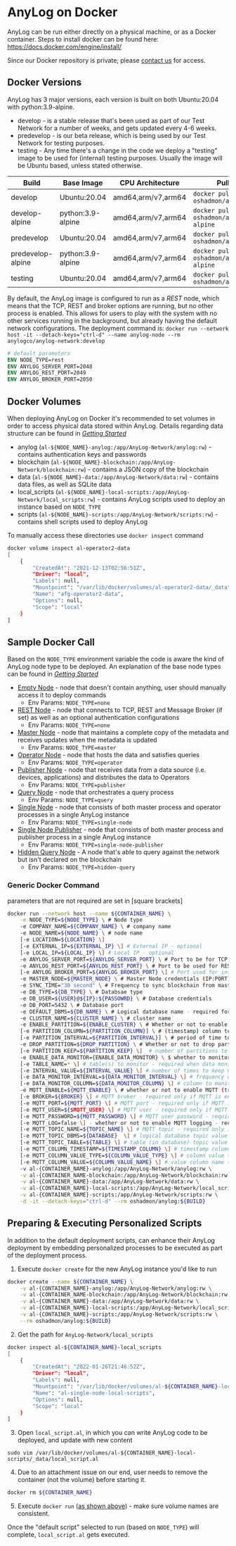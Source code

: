 # AnyLog on Docker 

AnyLog can be run either directly on a physical machine, or as a Docker container.
Steps to install docker can be found here: https://docs.docker.com/engine/install/ 

Since our Docker repository is private, please <a href="mailto:info@anylog.co?subject=Request Docker access">contact us</a> for access.

## Docker Versions
AnyLog has 3 major versions, each version is built on both Ubuntu:20.04 with python:3.9-alpine. 
* develop - is a stable release that's been used as part of our Test Network for a number of weeks, and gets updated every 4-6 weeks.
* predevelop - is our beta release, which is being used by our Test Network for testing purposes.
* testing - Any time there's a change in the code we deploy a "testing" image to be used for (internal) testing purposes. Usually the image will be Ubuntu based, unless stated otherwise.


| Build | Base Image | CPU Architecture | Pull Command | Size | 
|---|---|---|---|---|
| develop | Ubuntu:20.04 | amd64,arm/v7,arm64 | `docker pull oshadmon/anylog:develop` | 664MB | 
| develop-alpine | python:3.9-alpine | amd64,arm/v7,arm64 | `docker pull oshadmon/anylog:develop-alpine` | 460MB| 
| predevelop | Ubuntu:20.04 | amd64,arm/v7,arm64 | `docker pull oshadmon/anylog:predevelop` | ~245MB | 
| predevelop-alpine | python:3.9-alpine | amd64,arm/v7,arm64 | `docker pull oshadmon/anylog:predevelop-alpine` | ~178MB | 
| testing | Ubuntu:20.04 | amd64,arm/v7,arm64 | `docker pull oshadmon/anylog:testing` |

By default, the AnyLog image is configured to run as a _REST_ node, which means that the TCP, REST and broker options 
are running, but no other process is enabled. This allows for users to play with the system with no other services 
running in the background, but already having the default network configurations. The deployment command is: 
`docker run --network host -it --detach-keys="ctrl-d" --name anylog-node --rm anylogco/anylog-network:develop`  

```dockerfile
# default parameters 
ENV NODE_TYPE=rest
ENV ANYLOG_SERVER_PORT=2048
ENV ANYLOG_REST_PORT=2049
ENV ANYLOG_BROKER_PORT=2050
```

## Docker Volumes 
When deploying AnyLog on Docker it's recommended to set volumes in order to access physical data stored within AnyLog. 
Details regarding data structure can be found in _[Getting Started](getting%20started.md#local-directory-structure)_
* anylog (`al-${NODE_NAME}-anylog:/app/AnyLog-Network/anylog:rw`) - contains authentication keys and passwords
* blockchain (`al-${NODE_NAME}-blockchain:/app/AnyLog-Network/blockchain:rw`) - contains a JSON copy of the blockchain
* data (`al-${NODE_NAME}-data:/app/AnyLog-Network/data:rw`) - contains data files, as well as SQLite data
* local_scripts (`al-${NODE_NAME}-local-scripts:/app/AnyLog-Network/local_scripts:rw`) - contains AnyLog scripts used to deploy an instance based on `NODE_TYPE` 
* scripts (`al-${NODE_NAME}-scripts:/app/AnyLog-Network/scripts:rw`) - contains shell scripts used to deploy AnyLog

To manually access these directories use `docker inspect` command
```bash
docker volume inspect al-operator2-data 
[
    {
        "CreatedAt": "2021-12-13T02:56:51Z",
        "Driver": "local",
        "Labels": null,
        "Mountpoint": "/var/lib/docker/volumes/al-operator2-data/_data",
        "Name": "afg-operator2-data",
        "Options": null,
        "Scope": "local"
    }
]
```


## Sample Docker Call
Based on the `NODE_TYPE` environment variable the code is aware the kind of AnyLog node type to be deployed. An explanation of the base node types can be found in _[Getting Started](getting%20started.md#type-of-instances)_ 

* [Empty Node](examples/Docker%20Calls/empty_node.sh) - node that doesn't contain anything, user should manually access it to deploy commands 
  * Env Params: `NODE_TYPE=none`
* [REST Node](examples/Docker%20Calls/rest_node.sh) - node that connects to TCP, REST and Message Broker (if set) as well as an optional authentication configurations 
  * Env Params: `NODE_TYPE=none`
* [Master Node](examples/Docker%20Calls/master_node.sh) - node that maintains a complete copy of the metadata and receives updates when the metadata is updated 
  * Env Params: `NODE_TYPE=master`
* [Operator Node](examples/Docker%20Calls/operator_node.sh) - node that hosts the data and satisfies queries
  * Env Params: `NODE_TYPE=operator`
* [Publisher Node](examples/Docker%20Calls/publisher_node.sh) - node that receives data from a data source (i.e. devices, applications) and distributes the data to Operators 
  * Env Params: `NODE_TYPE=publisher`
* [Query Node](examples/Docker%20Calls/query_node.sh) - node that orchestrates a query process 
  * Env Params: `NODE_TYPE=query`
* [Single Node](examples/Docker%20Calls/single_node.sh) - node that consists of both master process and operator processes in a single AnyLog instance 
  * Env Params: `NODE_TYPE=single-node`
* [Single Node Publisher](examples/Docker%20Calls/single_node_publisher.sh) - node that consists of both master process and publisher process in a single AnyLog instance 
  * Env Params: `NODE_TYPE=single-node-publisher`
* [Hidden Query Node](examples/Docker%20Calls/hidden_query.sh) - A node that's able to query against the network but isn't declared on the blockchain 
  * Env Params: `NODE_TYPE=hidden-query`

### Generic Docker Command 
parameters that are not required are set in [square brackets]
```bash
docker run --network host --name ${CONTAINER_NAME} \
    -e NODE_TYPE=${NODE_TYPE} \ # Node type 
    -e COMPANY_NAME=${COMPANY_NAME} \ # company name 
    -e NODE_NAME=${NODE_NAME} \ # node name
    [-e LOCATION=${LOCATION} \]  
    [-e EXTERNAL_IP=${EXTERNAL_IP} \] # External IP - optional 
    [-e LOCAL_IP=${LOCAL_IP} \] # Local IP - optional 
    -e ANYLOG_SERVER_PORT=${ANYLOG_SERVER_PORT} \ # Port to be for TCP connection
    -e ANYLOG_REST_PORT=${ANYLOG_REST_PORT} \ # Port to be used for REST connections 
    [-e ANYLOG_BROKER_PORT=${ANYLOG_BROKER_PORT} \] # Port used for internal MQTT Broker -- optional  
    -e MASTER_NODE=${MASTER_NODE} \ # Master Node credentials (IP:PORT)
    -e SYNC_TIME="30 second" \ # Frequency to sync blockchain from master 
    -e DB_TYPE=${DB_TYPE} \ # Databsae type 
    -e DB_USER=${USER}@${IP}:${PASSOWRD} \ # Database credentials 
    -e DB_PORT=5432 \ # Database port 
    -e DEFAULT_DBMS=${DB_NAME} \ # Logical database name - required for Operator only
    -e CLUSTER_NAME=${CLUSTER_NAME} \ # cluster name
    -e ENABLE_PARTITION=${ENABLE_CLUSTER} \ # Whether or not to enable data partitioning (true | false) 
    [-e PARTITION_COLUMN=${PARTITION_COLUMN}] \ # (timestamp) column to partition by - required when partition is enabled 
    [-e PARTITION_INTERVAL=${PARTITION_INTERVAL}] \ # period of time to partition by - required when partition is enabled
    -e DROP_PARTITION=${DROP_PARTITION} \ # Whether or not to drop partition (true | false) 
    [-e PARTITION_KEEP=${PARTITION_KEEP} \]  # number of partitions to keep - required if drop partition is enabled 
    -e ENABLE_DATA_MONITOR={ENABLE_DATA_MONITOR} \ $ whether to monitor data (true | false) 
    [-e TABLE_NAME=* \] # table(s) to monitor - required when data monitoring is enabled
    [-e INTERVAL_VALUE=${INTERVAL_VALUE} \] # number of times to keep monitored results - required when data monitoring is enabled
    [-e DATA_MONITOR_INTERVAL=${DATA_MONITOR_INTERVAL} \] # frequency of data monitoring - required when data monitoring is enabled
    [-e DATA_MONITOR_COLUMN=${DATA_MONITOR_COLUMN} \] # column to monitor by - required when data monitoring is enabled
    -e MQTT_ENABLE=${MQTT_ENABLE} \ # whether or not to enable MQTT (true | false)
    [-e BROKER=${BROKER} \] # MQTT broker - required only if MQTT is enabled  
    [-e MQTT_PORT=${MQTT_PORT} \] # MQTT port - required only if MQTT is enabled
    [-e MQTT_USER=${$MQTT_USER} \] # MQTT user - required only if MQTT is enabled
    [-e MQTT_PASSWORD=${MQTT_PASSWORD} \] # MQTT user password - required only if MQTT is enabled 
    [-e MQTT_LOG=false \] - whether or not to enable MQTT logging - required only if MQTT is enabled (true | false)
    [-e MQTT_TOPIC_NAME=${TOPIC_NAME} \] # MQTT topic - required only if MQTT is enabled 
    [-e MQTT_TOPIC_DBMS=${DATABASE}  \] # logical database topic value - required only if MQTT is enabled
    [-e MQTT_TOPIC_TABLE=${TABLE} \] # table (in database) topic value - required only if MQTT is enabled 
    [-e MQTT_COLUMN_TIMESTAMP=${TIMESTAMP_COLUMN} \] # timestamp column topic value - required only if MQTT is enabled
    [-e MQTT_COLUMN_VALUE_TYPE=${COLUMN_VALUE_TYPE} \] # column value type topic value - required only if MQTT is enabled
    [-e MQTT_COLUMN_VALUE=${COLUMN_VALUE_NAME} \] # value column name topic value - required only if MQTT is enabled
    -v al-{CONTAINER_NAME}-anylog:/app/AnyLog-Network/anylog:rw \
    -v al-{CONTAINER_NAME-blockchain:/app/AnyLog-Network/blockchain:rw \
    -v al-{CONTAINER_NAME}-data:/app/AnyLog-Network/data:rw \
    -v al-{CONTAINER_NAME}-local-scripts:/app/AnyLog-Network/local_scripts:rw \
    -v al-{CONTAINER_NAME}-scripts:/app/AnyLog-Network/scripts:rw \
    -d -it --detach-keys="ctrl-d" --rm oshadmon/anylog:${BUILD}
```

## Preparing & Executing Personalized Scripts

In addition to the default deployment scripts, can enhance their AnyLog deployment by embedding personalized processes 
to be executed as part of the deployment process. 

1. Execute `docker create` for the new AnyLog instance you'd like to run
```bash
docker create --name ${CONTAINER_NAME} \
    -v al-{CONTAINER_NAME}-anylog:/app/AnyLog-Network/anylog:rw \
    -v al-{CONTAINER_NAME-blockchain:/app/AnyLog-Network/blockchain:rw \
    -v al-{CONTAINER_NAME}-data:/app/AnyLog-Network/data:rw \
    -v al-{CONTAINER_NAME}-local-scripts:/app/AnyLog-Network/local_scripts:rw \
    -v al-{CONTAINER_NAME}-scripts:/app/AnyLog-Network/scripts:rw \
    --rm oshadmon/anylog:${BUILD}
```

2. Get the path for `AnyLog-Network/local_scripts` 
```bash
docker inspect al-${CONTAINER_NAME}-local_scripts
[
    {
        "CreatedAt": "2022-01-26T21:46:52Z",
        "Driver": "local",
        "Labels": null,
        "Mountpoint": "/var/lib/docker/volumes/al-${CONTAINER_NAME}-local-scripts/_data",
        "Name": "al-single-node-local-scripts",
        "Options": null,
        "Scope": "local"
    }
]
```

3. Open `local_script.al`, in which you can write AnyLog code to be deployed, and update with new content
```shell
sudo vim /var/lib/docker/volumes/al-${CONTAINER_NAME}-local-scripts/_data/local_script.al
```

4. Due to an attachment issue on our end, user needs to remove the container (not the volume) before starting it. 
```bash
docker rm ${CONTAINER_NAME}
```

5. Execute `docker run` ([as shown above](#Generic-Docker-Command)) - make sure volume names are consistent. 
 
Once the "default script" selected to run (based on `NODE_TYPE`) will complete, `local_script.al` gets executed.  
